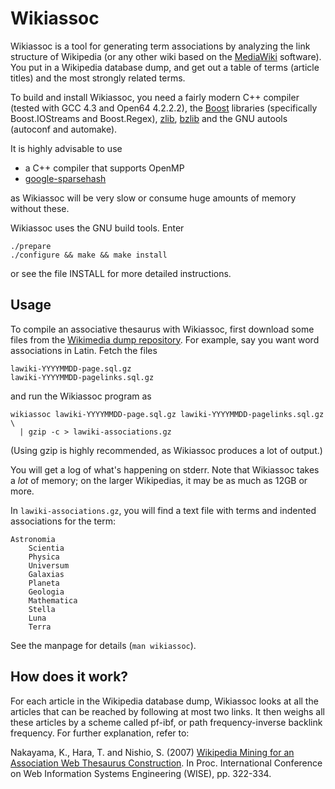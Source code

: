 Wikiassoc
=========

Wikiassoc is a tool for generating term associations by analyzing the link
structure of Wikipedia (or any other wiki based on the
[MediaWiki](http://mediawiki.org) software).
You put in a Wikipedia database dump, and get out a table of terms
(article titles) and the most strongly related terms.

To build and install Wikiassoc, you need a fairly modern C++ compiler
(tested with GCC 4.3 and Open64 4.2.2.2), the [Boost](http://www.boost.org)
libraries (specifically Boost.IOStreams and Boost.Regex),
[zlib](http://zlib.net/), [bzlib](http://www.bzip.org/) and the GNU autools
(autoconf and automake).

It is highly advisable to use

* a C++ compiler that supports OpenMP
* [google-sparsehash](http://code.google.com/p/google-sparsehash/)

as Wikiassoc will be very slow or consume huge amounts of memory without these.

Wikiassoc uses the GNU build tools. Enter

    ./prepare
    ./configure && make && make install

or see the file INSTALL for more detailed instructions.


Usage
-----

To compile an associative thesaurus with Wikiassoc, first download some files
from the [Wikimedia dump repository](http://download.wikimedia.org).
For example, say you want word associations in Latin. Fetch the files

    lawiki-YYYYMMDD-page.sql.gz
    lawiki-YYYYMMDD-pagelinks.sql.gz

and run the Wikiassoc program as

    wikiassoc lawiki-YYYYMMDD-page.sql.gz lawiki-YYYYMMDD-pagelinks.sql.gz \
      | gzip -c > lawiki-associations.gz

(Using gzip is highly recommended, as Wikiassoc produces a lot of output.)

You will get a log of what's happening on stderr. Note that Wikiassoc takes
a *lot* of memory; on the larger Wikipedias, it may be as much as 12GB or
more.

In `lawiki-associations.gz`, you will find a text file with terms and indented
associations for the term:

    Astronomia
        Scientia
        Physica
        Universum
        Galaxias
        Planeta
        Geologia
        Mathematica
        Stella
        Luna
        Terra

See the manpage for details (`man wikiassoc`).


How does it work?
-----------------

For each article in the Wikipedia database dump, Wikiassoc looks at all the
articles that can be reached by following at most two links. It then weighs
all these articles by a scheme called pf-ibf, or path frequency-inverse
backlink frequency. For further explanation, refer to:

Nakayama, K., Hara, T. and Nishio, S. (2007)
[Wikipedia Mining for an Association Web Thesaurus Construction](http://wikipedia-lab.org/en/images/9/90/Wise2007.pdf).
In Proc. International Conference on Web Information Systems Engineering
(WISE), pp. 322-334.
